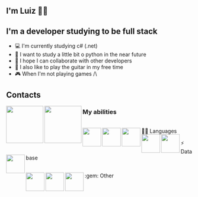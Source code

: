 ## I'm Luiz 👨‍💻

## I'm a developer studying to be full stack
- :computer: I'm currently studying c# (.net)
- :snake: I want to study a little bit o python in the near future
- :handshake: I hope I can collaborate with other developers
- :guitar: I also like to play the guitar in my free time
- :video_game: When I'm not playing games /\ 

## Contacts
[<img align="left" width="100px" src="https://img.shields.io/badge/LinkedIn-0077B5?style=for-the-badge&logo=linkedin&logoColor=white"/>][linkedin]
[<img align="left" width="100px" src="https://img.shields.io/badge/Instagram-E4405F?style=for-the-badge&logo=instagram&logoColor=white"/>][instagram]


### My abilities
</br>
👩‍💻 Languages 
<img align="left" width="50px" src="https://img.shields.io/badge/JavaScript-323330?style=for-the-badge&logo=javascript&logoColor=F7DF1E"/>
<img align="left" width="50px" src="https://img.shields.io/badge/C%23-239120?style=for-the-badge&logo=c-sharp&logoColor=white"/>
<img align="left" width="50px" src="https://img.shields.io/badge/PHP-777BB4?style=for-the-badge&logo=php&logoColor=white"/>
<img align="left" width="50px" src="https://img.shields.io/badge/HTML5-E34F26?style=for-the-badge&logo=html5&logoColor=white"/>
<img align="left" width="50px" src="https://img.shields.io/badge/CSS3-1572B6?style=for-the-badge&logo=css3&logoColor=white"/>
</br>

⚡ Database
<img align="left" width="50px" src="https://img.shields.io/badge/MySQL-00000F?style=for-the-badge&logo=mysql&logoColor=white"/>

</br>
:gem: Other
<img align="left" width="50px" src="https://img.shields.io/badge/Unity-100000?style=for-the-badge&logo=unity&logoColor=white"/>
<img align="left" width="50px" src="https://img.shields.io/badge/Bootstrap-563D7C?style=for-the-badge&logo=bootstrap&logoColor=white"/>
<img align="left" width="50px" src="https://img.shields.io/badge/npm-CB3837?style=for-the-badge&logo=npm&logoColor=white"/>
</br>
</br>


[linkedin]: https://www.linkedin.com/in/luiz-felipe-forcato-b88144188
[instagram]: https://www.instagram.com/luiz_felipe_f
